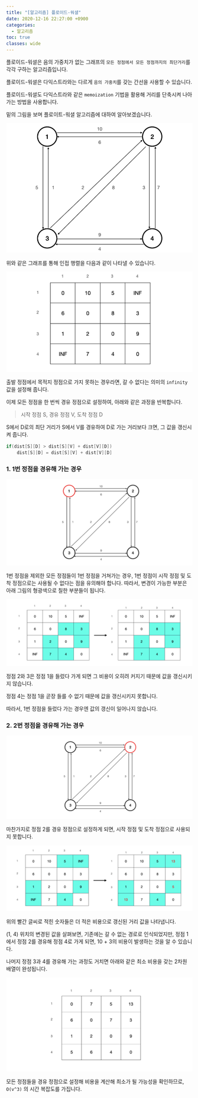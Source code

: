 ```yaml
---
title: "[알고리즘] 플로이드-워셜"
date: 2020-12-16 22:27:00 +0900
categories:
  - 알고리즘
toc: true
classes: wide
---
```


플로이드-워셜은 음의 가중치가 없는 그래프의 `모든 정점에서 모든 정점까지의 최단거리`를 각각 구하는 알고리즘입니다.

플로이드-워셜은 다익스트라와는 다르게 `음의 가중치`를 갖는 간선을 사용할 수 있습니다.

플로이드-워셜도 다익스트라와 같은 `memoization` 기법을 활용해 거리를 단축시켜 나아가는 방법을 사용합니다.

밑의 그림을 보며 플로이트-워셜 알고리즘에 대하여 알아보겠습니다.

![/assets/images/플로이드-워셜1.png](/assets/images/플로이드-워셜1.png)

위와 같은 그래프를 통해 인접 행렬을 다음과 같이 나타낼 수 있습니다.

![/assets/images/플로이드-워셜2.png](/assets/images/플로이드-워셜2.png)

출발 정점에서 목적지 정점으로 가지 못하는 경우라면, 갈 수 없다는 의미의 `infinity` 값을 설정해 줍니다.

이제 모든 정점을 한 번씩 경유 정점으로 설정하여, 아래와 같은 과정을 반복합니다.

> 시작 정점 S, 경유 정점 V, 도착 정점 D

S에서 D로의 최단 거리가 S에서 V를 경유하여 D로 가는 거리보다 크면, 그 값을 갱신시켜 줍니다.

```java
if(dist[S][D] > dist[S][V] + dist[V][D])
	dist[S][D] = dist[S][V] + dist[V][D]
```

### 1. 1번 정점을 경유해 가는 경우

![/assets/images/플로이드-워셜3.png](/assets/images/플로이드-워셜3.png)

1번 정점을 제외한 모든 정점들이 1번 정점을 거쳐가는 경우, 1번 정점이 시작 정점 및 도착 정점으로는 사용될 수 없다는 점을 유의해야 합니다. 따라서, 변경이 가능한 부분은 아래 그림의 형광색으로 칠한 부분들이 됩니다.

![/assets/images/플로이드-워셜4.png](/assets/images/플로이드-워셜4.png)

정점 2와 3은 정점 1을 들렀다 가게 되면 그 비용이 오히려 커지기 때문에 값을 갱신시키지 않습니다.

정점 4는 정점 1을 곧장 들를 수 없기 때문에 값을 갱신시키지 못합니다.

따라서, 1번 정점을 들렀다 가는 경우엔 값의 갱신이 일어나지 않습니다.

### 2. 2번 정점을 경유해 가는 경우

![/assets/images/플로이드-워셜5.png](/assets/images/플로이드-워셜5.png)

마찬가지로 정점 2를 경유 정점으로 설정하게 되면, 시작 정점 및 도착 정점으로 사용되지 못합니다.

![/assets/images/플로이드-워셜6.png](/assets/images/플로이드-워셜6.png)

위의 빨간 글씨로 적힌 숫자들은 더 적은 비용으로 갱신된 거리 값을 나타냅니다.

(1, 4) 위치의 변경된 값을 살펴보면, 기존에는 갈 수 없는 경로로 인식되었지만, 정점 1에서 정점 2를 경유해 정점 4로 가게 되면, 10 + 3의 비용이 발생하는 것을 알 수 있습니다.

나머지 정점 3과 4를 경유해 가는 과정도 거치면 아래와 같은 최소 비용을 갖는 2차원 배열이 완성됩니다.

![/assets/images/플로이드-워셜7.png](/assets/images/플로이드-워셜7.png)

모든 정점들을 경유 정점으로 설정해 비용을 계산해 최소가 될 가능성을 확인하므로, `O(v^3)` 의 시간 복잡도를 가집니다.
